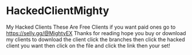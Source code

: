 # HackedClientMighty
My Hacked Clients
These Are Free Clients if you want paid ones go to https://selly.gg/@MightyEX
Thanks for reading hope you buy or download my clients
to download the client click the branches then click the hacked client you want
then click on the file and click the link then your set!
